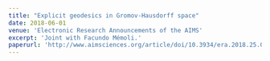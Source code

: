 ```yaml
---
title: "Explicit geodesics in Gromov-Hausdorff space"
date: 2018-06-01
venue: 'Electronic Research Announcements of the AIMS'
excerpt: 'Joint with Facundo Mémoli.'
paperurl: 'http://www.aimsciences.org/article/doi/10.3934/era.2018.25.006'
---
```

<!-- -->

